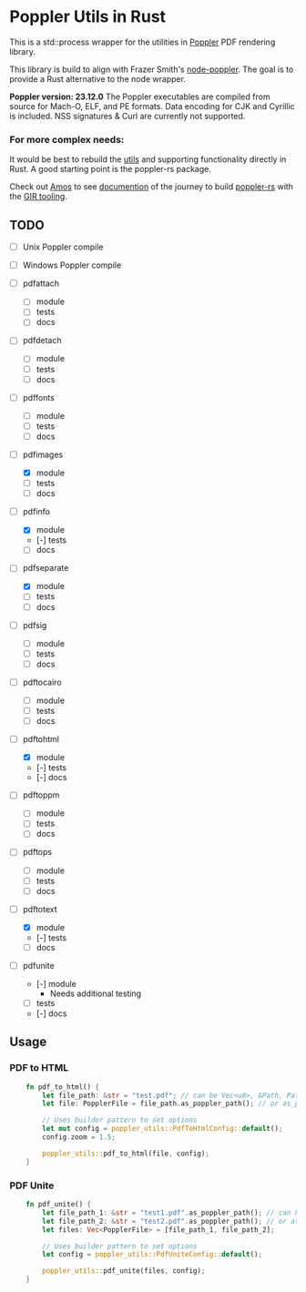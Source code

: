 # Poppler Utils in Rust

This is a std::process wrapper for the utilities in [Poppler](https://poppler.freedesktop.org/) PDF rendering library.

This library is build to align with Frazer Smith's [node-poppler](https://github.com/Fdawgs/node-poppler). The goal is to provide a Rust alternative to the node wrapper.

**Poppler version: 23.12.0**
The Poppler executables are compiled from source for Mach-O, ELF, and PE formats.
Data encoding for CJK and Cyrillic is included.
NSS signatures & Curl are currently not supported.

### For more complex needs:

It would be best to rebuild the [utils](https://gitlab.freedesktop.org/poppler/poppler/-/tree/master/utils?ref_type=heads) and supporting functionality directly in Rust. A good starting point is the poppler-rs package.

Check out [Amos](fasterthanli.me) to see [documention](https://fasterthanli.me/series/dont-shell-out/) of the journey to build [poppler-rs](https://crates.io/crates/poppler-rs) with the [GIR tooling](https://gtk-rs.org/gir/book/).

## TODO

- [ ] Unix Poppler compile
- [ ] Windows Poppler compile

- [ ] pdfattach
  - [ ] module
  - [ ] tests
  - [ ] docs
- [ ] pdfdetach
  - [ ] module
  - [ ] tests
  - [ ] docs
- [ ] pdffonts
  - [ ] module
  - [ ] tests
  - [ ] docs
- [ ] pdfimages
  - [x] module
  - [ ] tests
  - [ ] docs
- [ ] pdfinfo
  - [x] module
  - [-] tests
  - [ ] docs
- [ ] pdfseparate
  - [x] module
  - [ ] tests
  - [ ] docs
- [ ] pdfsig
  - [ ] module
  - [ ] tests
  - [ ] docs
- [ ] pdftocairo
  - [ ] module
  - [ ] tests
  - [ ] docs
- [ ] pdftohtml
  - [x] module
  - [-] tests
  - [-] docs
- [ ] pdftoppm
  - [ ] module
  - [ ] tests
  - [ ] docs
- [ ] pdftops
  - [ ] module
  - [ ] tests
  - [ ] docs
- [ ] pdftotext
  - [x] module
  - [-] tests
  - [ ] docs
- [ ] pdfunite
  - [-] module
    - Needs additional testing
  - [ ] tests
  - [-] docs

## Usage

### PDF to HTML

```rs
    fn pdf_to_html() {
        let file_path: &str = "test.pdf"; // can be Vec<u8>, &Path, PathBuf, &str, String
        let file: PopplerFile = file_path.as_poppler_path(); // or as_poppler_buffer() for Vec<u8>

        // Uses builder pattern to set options
        let mut config = poppler_utils::PdfToHtmlConfig::default();
        config.zoom = 1.5;

        poppler_utils::pdf_to_html(file, config);
    }
```

### PDF Unite

```rs
    fn pdf_unite() {
        let file_path_1: &str = "test1.pdf".as_poppler_path(); // can be Vec<u8>, &Path, PathBuf, &str, String
        let file_path_2: &str = "test2.pdf".as_poppler_path(); // or as_poppler_buffer() for Vec<u8>
        let files: Vec<PopplerFile> = [file_path_1, file_path_2];

        // Uses builder pattern to set options
        let config = poppler_utils::PdfUniteConfig::default();

        poppler_utils::pdf_unite(files, config);
    }
```
